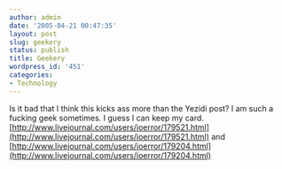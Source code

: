 ```yaml
---
author: admin
date: '2005-04-21 00:47:35'
layout: post
slug: geekery
status: publish
title: Geekery
wordpress_id: '451'
categories:
- Technology
---
```


Is it bad that I think this kicks ass more than the Yezidi post? I am
such a fucking geek sometimes. I guess I can keep my card.
[http://www.livejournal.com/users/ioerror/179521.html](http://www.livejournal.com/users/ioerror/179521.html)
and
[http://www.livejournal.com/users/ioerror/179204.html](http://www.livejournal.com/users/ioerror/179204.html)
